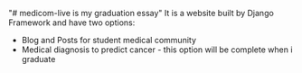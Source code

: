 "# medicom-live is my graduation essay" 
It is a website built by Django Framework and have two options:
 - Blog and Posts for student medical community
 - Medical diagnosis to predict cancer - this option will be complete when i graduate
